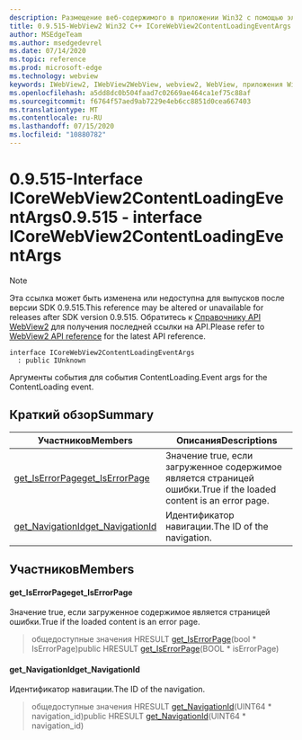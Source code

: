 ```yaml
---
description: Размещение веб-содержимого в приложении Win32 с помощью элемента управления Microsoft Edge WebView2
title: 0.9.515-WebView2 Win32 C++ ICoreWebView2ContentLoadingEventArgs
author: MSEdgeTeam
ms.author: msedgedevrel
ms.date: 07/14/2020
ms.topic: reference
ms.prod: microsoft-edge
ms.technology: webview
keywords: IWebView2, IWebView2WebView, webview2, WebView, приложения Win32, Win32, EDGE, ICoreWebView2, ICoreWebView2Controller, элемент управления "веб-браузер", HTML Edge
ms.openlocfilehash: a5dd8dc0b504faad7c02669ae464ca1ef75c88af
ms.sourcegitcommit: f6764f57aed9ab7229e4eb6cc8851d0cea667403
ms.translationtype: MT
ms.contentlocale: ru-RU
ms.lasthandoff: 07/15/2020
ms.locfileid: "10880782"
---
```

# <span data-ttu-id="7bc8e-104">0.9.515-Interface ICoreWebView2ContentLoadingEventArgs</span><span class="sxs-lookup"><span data-stu-id="7bc8e-104">0.9.515 - interface ICoreWebView2ContentLoadingEventArgs</span></span> 

> [!NOTE]
> <span data-ttu-id="7bc8e-105">Эта ссылка может быть изменена или недоступна для выпусков после версии SDK 0.9.515.</span><span class="sxs-lookup"><span data-stu-id="7bc8e-105">This reference may be altered or unavailable for releases after SDK version 0.9.515.</span></span> <span data-ttu-id="7bc8e-106">Обратитесь к [Справочнику API WebView2](../../../webview2-api-reference.md) для получения последней ссылки на API.</span><span class="sxs-lookup"><span data-stu-id="7bc8e-106">Please refer to [WebView2 API reference](../../../webview2-api-reference.md) for the latest API reference.</span></span>

```
interface ICoreWebView2ContentLoadingEventArgs
  : public IUnknown
```

<span data-ttu-id="7bc8e-107">Аргументы события для события ContentLoading.</span><span class="sxs-lookup"><span data-stu-id="7bc8e-107">Event args for the ContentLoading event.</span></span>

## <span data-ttu-id="7bc8e-108">Краткий обзор</span><span class="sxs-lookup"><span data-stu-id="7bc8e-108">Summary</span></span>

 <span data-ttu-id="7bc8e-109">Участников</span><span class="sxs-lookup"><span data-stu-id="7bc8e-109">Members</span></span>                        | <span data-ttu-id="7bc8e-110">Описания</span><span class="sxs-lookup"><span data-stu-id="7bc8e-110">Descriptions</span></span>
--------------------------------|---------------------------------------------
[<span data-ttu-id="7bc8e-111">get_IsErrorPage</span><span class="sxs-lookup"><span data-stu-id="7bc8e-111">get_IsErrorPage</span></span>](#get_iserrorpage) | <span data-ttu-id="7bc8e-112">Значение true, если загруженное содержимое является страницей ошибки.</span><span class="sxs-lookup"><span data-stu-id="7bc8e-112">True if the loaded content is an error page.</span></span>
[<span data-ttu-id="7bc8e-113">get_NavigationId</span><span class="sxs-lookup"><span data-stu-id="7bc8e-113">get_NavigationId</span></span>](#get_navigationid) | <span data-ttu-id="7bc8e-114">Идентификатор навигации.</span><span class="sxs-lookup"><span data-stu-id="7bc8e-114">The ID of the navigation.</span></span>

## <span data-ttu-id="7bc8e-115">Участников</span><span class="sxs-lookup"><span data-stu-id="7bc8e-115">Members</span></span>

#### <span data-ttu-id="7bc8e-116">get_IsErrorPage</span><span class="sxs-lookup"><span data-stu-id="7bc8e-116">get_IsErrorPage</span></span> 

<span data-ttu-id="7bc8e-117">Значение true, если загруженное содержимое является страницей ошибки.</span><span class="sxs-lookup"><span data-stu-id="7bc8e-117">True if the loaded content is an error page.</span></span>

> <span data-ttu-id="7bc8e-118">общедоступные значения HRESULT [get_IsErrorPage](#get_iserrorpage)(bool \* IsErrorPage)</span><span class="sxs-lookup"><span data-stu-id="7bc8e-118">public HRESULT [get_IsErrorPage](#get_iserrorpage)(BOOL \* isErrorPage)</span></span>

#### <span data-ttu-id="7bc8e-119">get_NavigationId</span><span class="sxs-lookup"><span data-stu-id="7bc8e-119">get_NavigationId</span></span> 

<span data-ttu-id="7bc8e-120">Идентификатор навигации.</span><span class="sxs-lookup"><span data-stu-id="7bc8e-120">The ID of the navigation.</span></span>

> <span data-ttu-id="7bc8e-121">общедоступные значения HRESULT [get_NavigationId](#get_navigationid)(UINT64 \* navigation_id)</span><span class="sxs-lookup"><span data-stu-id="7bc8e-121">public HRESULT [get_NavigationId](#get_navigationid)(UINT64 \* navigation_id)</span></span>

